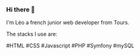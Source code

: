 ### Hi there 👋

I'm Léo a french junior web developer from Tours.

The stacks I use are:

#HTML 
#CSS 
#Javascript 
#PHP 
#Symfony 
#mySQL

